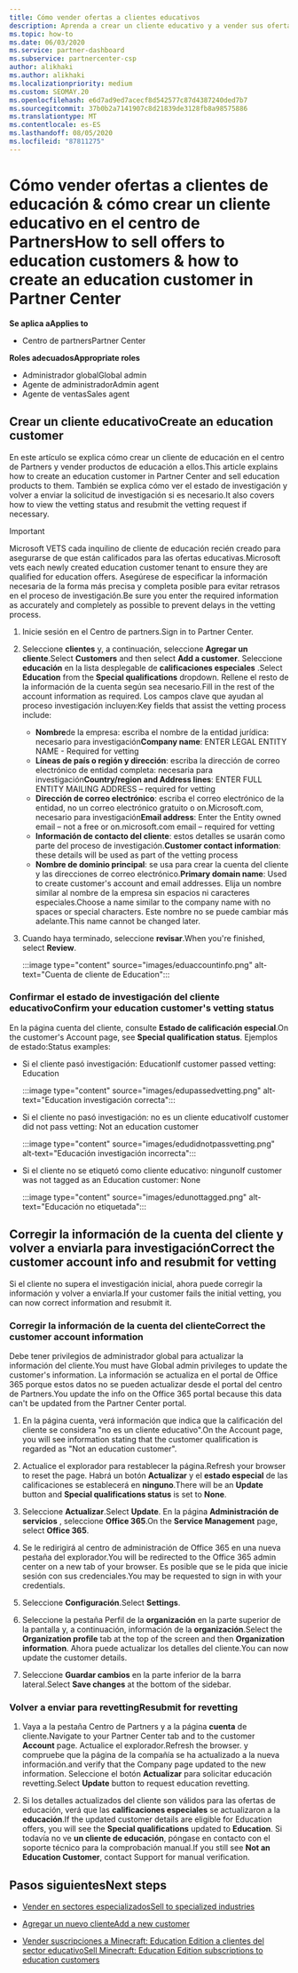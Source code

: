 ```yaml
---
title: Cómo vender ofertas a clientes educativos
description: Aprenda a crear un cliente educativo y a vender sus ofertas en el centro de Partners.
ms.topic: how-to
ms.date: 06/03/2020
ms.service: partner-dashboard
ms.subservice: partnercenter-csp
author: alikhaki
ms.author: alikhaki
ms.localizationpriority: medium
ms.custom: SEOMAY.20
ms.openlocfilehash: e6d7ad9ed7acecf8d542577c87d4387240ded7b7
ms.sourcegitcommit: 37b0b2a7141907c8d21839de3128fb8a98575886
ms.translationtype: MT
ms.contentlocale: es-ES
ms.lasthandoff: 08/05/2020
ms.locfileid: "87811275"
---
```

# <a name="how-to-sell-offers-to-education-customers--how-to-create-an-education-customer-in-partner-center"></a><span data-ttu-id="0df3f-103">Cómo vender ofertas a clientes de educación & cómo crear un cliente educativo en el centro de Partners</span><span class="sxs-lookup"><span data-stu-id="0df3f-103">How to sell offers to education customers & how to create an education customer in Partner Center</span></span>

<span data-ttu-id="0df3f-104">**Se aplica a**</span><span class="sxs-lookup"><span data-stu-id="0df3f-104">**Applies to**</span></span>

- <span data-ttu-id="0df3f-105">Centro de partners</span><span class="sxs-lookup"><span data-stu-id="0df3f-105">Partner Center</span></span>

<span data-ttu-id="0df3f-106">**Roles adecuados**</span><span class="sxs-lookup"><span data-stu-id="0df3f-106">**Appropriate roles**</span></span>

- <span data-ttu-id="0df3f-107">Administrador global</span><span class="sxs-lookup"><span data-stu-id="0df3f-107">Global admin</span></span>
- <span data-ttu-id="0df3f-108">Agente de administrador</span><span class="sxs-lookup"><span data-stu-id="0df3f-108">Admin agent</span></span>
- <span data-ttu-id="0df3f-109">Agente de ventas</span><span class="sxs-lookup"><span data-stu-id="0df3f-109">Sales agent</span></span>

## <a name="create-an-education-customer"></a><span data-ttu-id="0df3f-110">Crear un cliente educativo</span><span class="sxs-lookup"><span data-stu-id="0df3f-110">Create an education customer</span></span>

<span data-ttu-id="0df3f-111">En este artículo se explica cómo crear un cliente de educación en el centro de Partners y vender productos de educación a ellos.</span><span class="sxs-lookup"><span data-stu-id="0df3f-111">This article explains how to create an education customer in Partner Center and sell education products to them.</span></span> <span data-ttu-id="0df3f-112">También se explica cómo ver el estado de investigación y volver a enviar la solicitud de investigación si es necesario.</span><span class="sxs-lookup"><span data-stu-id="0df3f-112">It also covers how to view the vetting status and resubmit the vetting request if necessary.</span></span>

> [!IMPORTANT]
> <span data-ttu-id="0df3f-113">Microsoft VETS cada inquilino de cliente de educación recién creado para asegurarse de que están calificados para las ofertas educativas.</span><span class="sxs-lookup"><span data-stu-id="0df3f-113">Microsoft vets each newly created education customer tenant to ensure they are qualified for education offers.</span></span>  <span data-ttu-id="0df3f-114">Asegúrese de especificar la información necesaria de la forma más precisa y completa posible para evitar retrasos en el proceso de investigación.</span><span class="sxs-lookup"><span data-stu-id="0df3f-114">Be sure you enter the required information as accurately and completely as possible to prevent delays in the vetting process.</span></span>

1. <span data-ttu-id="0df3f-115">Inicie sesión en el Centro de partners.</span><span class="sxs-lookup"><span data-stu-id="0df3f-115">Sign in to Partner Center.</span></span>

2. <span data-ttu-id="0df3f-116">Seleccione **clientes** y, a continuación, seleccione **Agregar un cliente**.</span><span class="sxs-lookup"><span data-stu-id="0df3f-116">Select **Customers** and then select **Add a customer**.</span></span> <span data-ttu-id="0df3f-117">Seleccione **educación** en la lista desplegable de **calificaciones especiales** .</span><span class="sxs-lookup"><span data-stu-id="0df3f-117">Select **Education** from the **Special qualifications** dropdown.</span></span>  <span data-ttu-id="0df3f-118">Rellene el resto de la información de la cuenta según sea necesario.</span><span class="sxs-lookup"><span data-stu-id="0df3f-118">Fill in the rest of the account information as required.</span></span>  <span data-ttu-id="0df3f-119">Los campos clave que ayudan al proceso investigación incluyen:</span><span class="sxs-lookup"><span data-stu-id="0df3f-119">Key fields that assist the vetting process include:</span></span>

   - <span data-ttu-id="0df3f-120">**Nombre**de la empresa: escriba el nombre de la entidad jurídica: necesario para investigación</span><span class="sxs-lookup"><span data-stu-id="0df3f-120">**Company name**: ENTER LEGAL ENTITY NAME - Required for vetting</span></span>
   - <span data-ttu-id="0df3f-121">**Líneas de país o región y dirección**: escriba la dirección de correo electrónico de entidad completa: necesaria para investigación</span><span class="sxs-lookup"><span data-stu-id="0df3f-121">**Country/region and Address lines**: ENTER FULL ENTITY MAILING ADDRESS – required for vetting</span></span>
   - <span data-ttu-id="0df3f-122">**Dirección de correo electrónico**: escriba el correo electrónico de la entidad, no un correo electrónico gratuito o on.Microsoft.com, necesario para investigación</span><span class="sxs-lookup"><span data-stu-id="0df3f-122">**Email address**:  Enter the Entity owned email – not a free or on.microsoft.com email – required for vetting</span></span>
   - <span data-ttu-id="0df3f-123">**Información de contacto del cliente**: estos detalles se usarán como parte del proceso de investigación.</span><span class="sxs-lookup"><span data-stu-id="0df3f-123">**Customer contact information**: these details will be used as part of the vetting process</span></span>
   - <span data-ttu-id="0df3f-124">**Nombre de dominio principal**: se usa para crear la cuenta del cliente y las direcciones de correo electrónico.</span><span class="sxs-lookup"><span data-stu-id="0df3f-124">**Primary domain name**:  Used to create customer's account and email addresses.</span></span>  <span data-ttu-id="0df3f-125">Elija un nombre similar al nombre de la empresa sin espacios ni caracteres especiales.</span><span class="sxs-lookup"><span data-stu-id="0df3f-125">Choose a name similar to the company name with no spaces or special characters.</span></span>  <span data-ttu-id="0df3f-126">Este nombre no se puede cambiar más adelante.</span><span class="sxs-lookup"><span data-stu-id="0df3f-126">This name cannot be changed later.</span></span>

3. <span data-ttu-id="0df3f-127">Cuando haya terminado, seleccione **revisar**.</span><span class="sxs-lookup"><span data-stu-id="0df3f-127">When you're finished, select **Review**.</span></span>

   :::image type="content" source="images/eduaccountinfo.png" alt-text="Cuenta de cliente de Education":::

### <a name="confirm-your-education-customers-vetting-status"></a><span data-ttu-id="0df3f-129">Confirmar el estado de investigación del cliente educativo</span><span class="sxs-lookup"><span data-stu-id="0df3f-129">Confirm your education customer's vetting status</span></span>

<span data-ttu-id="0df3f-130">En la página cuenta del cliente, consulte **Estado de calificación especial**.</span><span class="sxs-lookup"><span data-stu-id="0df3f-130">On the customer's Account page, see **Special qualification status**.</span></span>
<span data-ttu-id="0df3f-131">Ejemplos de estado:</span><span class="sxs-lookup"><span data-stu-id="0df3f-131">Status examples:</span></span>

- <span data-ttu-id="0df3f-132">Si el cliente pasó investigación: Education</span><span class="sxs-lookup"><span data-stu-id="0df3f-132">If customer passed vetting:  Education</span></span>

   :::image type="content" source="images/edupassedvetting.png" alt-text="Education investigación correcta":::

- <span data-ttu-id="0df3f-134">Si el cliente no pasó investigación: no es un cliente educativo</span><span class="sxs-lookup"><span data-stu-id="0df3f-134">If customer did not pass vetting:  Not an education customer</span></span>

   :::image type="content" source="images/edudidnotpassvetting.png" alt-text="Educación investigación incorrecta":::

- <span data-ttu-id="0df3f-136">Si el cliente no se etiquetó como cliente educativo: ninguno</span><span class="sxs-lookup"><span data-stu-id="0df3f-136">If customer was not tagged as an Education customer:  None</span></span>

   :::image type="content" source="images/edunottagged.png" alt-text="Educación no etiquetada":::

## <a name="correct-the-customer-account-info-and-resubmit-for-vetting"></a><span data-ttu-id="0df3f-138">Corregir la información de la cuenta del cliente y volver a enviarla para investigación</span><span class="sxs-lookup"><span data-stu-id="0df3f-138">Correct the customer account info and resubmit for vetting</span></span>  

<span data-ttu-id="0df3f-139">Si el cliente no supera el investigación inicial, ahora puede corregir la información y volver a enviarla.</span><span class="sxs-lookup"><span data-stu-id="0df3f-139">If your customer fails the initial vetting, you can now correct information and resubmit it.</span></span>

### <a name="correct-the-customer-account-information"></a><span data-ttu-id="0df3f-140">Corregir la información de la cuenta del cliente</span><span class="sxs-lookup"><span data-stu-id="0df3f-140">Correct the customer account information</span></span>

<span data-ttu-id="0df3f-141">Debe tener privilegios de administrador global para actualizar la información del cliente.</span><span class="sxs-lookup"><span data-stu-id="0df3f-141">You must have Global admin privileges to update the customer's information.</span></span> <span data-ttu-id="0df3f-142">La información se actualiza en el portal de Office 365 porque estos datos no se pueden actualizar desde el portal del centro de Partners.</span><span class="sxs-lookup"><span data-stu-id="0df3f-142">You update the info on the Office 365 portal because this data can't be updated from the Partner Center portal.</span></span>

1. <span data-ttu-id="0df3f-143">En la página cuenta, verá información que indica que la calificación del cliente se considera "no es un cliente educativo".</span><span class="sxs-lookup"><span data-stu-id="0df3f-143">On the Account page, you will see information stating that the customer qualification is regarded as "Not an education customer".</span></span>

2. <span data-ttu-id="0df3f-144">Actualice el explorador para restablecer la página.</span><span class="sxs-lookup"><span data-stu-id="0df3f-144">Refresh your browser to reset the page.</span></span> <span data-ttu-id="0df3f-145">Habrá un botón **Actualizar** y el **estado especial** de las calificaciones se establecerá en **ninguno**.</span><span class="sxs-lookup"><span data-stu-id="0df3f-145">There will be an **Update** button and **Special qualifications status** is set to **None**.</span></span>

3. <span data-ttu-id="0df3f-146">Seleccione **Actualizar**.</span><span class="sxs-lookup"><span data-stu-id="0df3f-146">Select **Update**.</span></span> <span data-ttu-id="0df3f-147">En la página **Administración de servicios** , seleccione **Office 365**.</span><span class="sxs-lookup"><span data-stu-id="0df3f-147">On the **Service Management** page, select **Office 365**.</span></span>

4. <span data-ttu-id="0df3f-148">Se le redirigirá al centro de administración de Office 365 en una nueva pestaña del explorador.</span><span class="sxs-lookup"><span data-stu-id="0df3f-148">You will be redirected to the Office 365 admin center on a new tab of your browser.</span></span> <span data-ttu-id="0df3f-149">Es posible que se le pida que inicie sesión con sus credenciales.</span><span class="sxs-lookup"><span data-stu-id="0df3f-149">You may be requested to sign in with your credentials.</span></span>

5. <span data-ttu-id="0df3f-150">Seleccione **Configuración**.</span><span class="sxs-lookup"><span data-stu-id="0df3f-150">Select **Settings**.</span></span>

6. <span data-ttu-id="0df3f-151">Seleccione la pestaña Perfil de la **organización** en la parte superior de la pantalla y, a continuación, información de la **organización**.</span><span class="sxs-lookup"><span data-stu-id="0df3f-151">Select the **Organization profile** tab at the top of the screen and then **Organization information**.</span></span> <span data-ttu-id="0df3f-152">Ahora puede actualizar los detalles del cliente.</span><span class="sxs-lookup"><span data-stu-id="0df3f-152">You can now update the customer details.</span></span>

7. <span data-ttu-id="0df3f-153">Seleccione **Guardar cambios** en la parte inferior de la barra lateral.</span><span class="sxs-lookup"><span data-stu-id="0df3f-153">Select **Save changes** at the bottom of the sidebar.</span></span>  

### <a name="resubmit-for-revetting"></a><span data-ttu-id="0df3f-154">Volver a enviar para revetting</span><span class="sxs-lookup"><span data-stu-id="0df3f-154">Resubmit for revetting</span></span>

1. <span data-ttu-id="0df3f-155">Vaya a la pestaña Centro de Partners y a la página **cuenta** de cliente.</span><span class="sxs-lookup"><span data-stu-id="0df3f-155">Navigate to your Partner Center tab and to the customer **Account** page.</span></span> <span data-ttu-id="0df3f-156">Actualice el explorador.</span><span class="sxs-lookup"><span data-stu-id="0df3f-156">Refresh the browser.</span></span> <span data-ttu-id="0df3f-157">y compruebe que la página de la compañía se ha actualizado a la nueva información.</span><span class="sxs-lookup"><span data-stu-id="0df3f-157">and verify that the Company page updated to the new information.</span></span> <span data-ttu-id="0df3f-158">Seleccione el botón **Actualizar** para solicitar educación revetting.</span><span class="sxs-lookup"><span data-stu-id="0df3f-158">Select **Update** button to request education revetting.</span></span>

2. <span data-ttu-id="0df3f-159">Si los detalles actualizados del cliente son válidos para las ofertas de educación, verá que las **calificaciones especiales** se actualizaron a la **educación**.</span><span class="sxs-lookup"><span data-stu-id="0df3f-159">If the updated customer details are eligible for Education offers, you will see the **Special qualifications** updated to **Education**.</span></span> <span data-ttu-id="0df3f-160">Si todavía no ve **un cliente de educación**, póngase en contacto con el soporte técnico para la comprobación manual.</span><span class="sxs-lookup"><span data-stu-id="0df3f-160">If you still see **Not an Education Customer**, contact Support for manual verification.</span></span>

## <a name="next-steps"></a><span data-ttu-id="0df3f-161">Pasos siguientes</span><span class="sxs-lookup"><span data-stu-id="0df3f-161">Next steps</span></span>

- [<span data-ttu-id="0df3f-162">Vender en sectores especializados</span><span class="sxs-lookup"><span data-stu-id="0df3f-162">Sell to specialized industries</span></span>](get-special-pricing-for-offers.md)

- [<span data-ttu-id="0df3f-163">Agregar un nuevo cliente</span><span class="sxs-lookup"><span data-stu-id="0df3f-163">Add a new customer</span></span>](add-a-new-customer.md)

- [<span data-ttu-id="0df3f-164">Vender suscripciones a Minecraft: Education Edition a clientes del sector educativo</span><span class="sxs-lookup"><span data-stu-id="0df3f-164">Sell Minecraft: Education Edition subscriptions to education customers</span></span>](minecraft-subscriptions.md)
